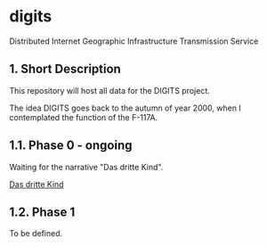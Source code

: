 # digits
Distributed Internet Geographic Infrastructure Transmission Service

## 1. Short Description

This repository will host all data for the DIGITS project.

The idea DIGITS goes back to the autumn of year 2000, when I
contemplated the function of the F-117A.

## 1.1. Phase 0 - ongoing

Waiting for the narrative "Das dritte Kind".

[Das dritte Kind](https://letztersein.com/drehbuchseite "Das dritte Kind")

## 1.2. Phase 1

To be defined.
